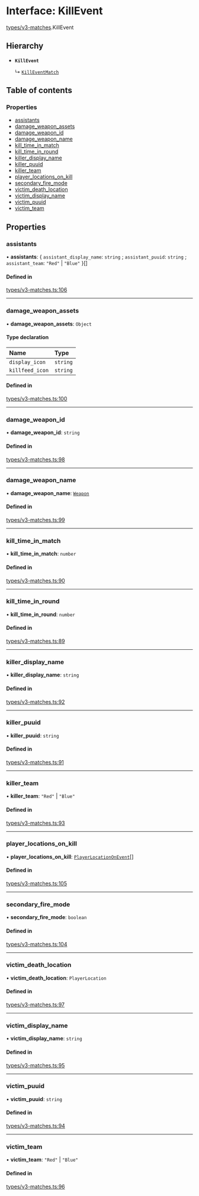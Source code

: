 # Interface: KillEvent

[types/v3-matches](../modules/types_v3_matches.md).KillEvent

## Hierarchy

- **`KillEvent`**

  ↳ [`KillEventMatch`](types_v3_matches.KillEventMatch.md)

## Table of contents

### Properties

- [assistants](types_v3_matches.KillEvent.md#assistants)
- [damage\_weapon\_assets](types_v3_matches.KillEvent.md#damage_weapon_assets)
- [damage\_weapon\_id](types_v3_matches.KillEvent.md#damage_weapon_id)
- [damage\_weapon\_name](types_v3_matches.KillEvent.md#damage_weapon_name)
- [kill\_time\_in\_match](types_v3_matches.KillEvent.md#kill_time_in_match)
- [kill\_time\_in\_round](types_v3_matches.KillEvent.md#kill_time_in_round)
- [killer\_display\_name](types_v3_matches.KillEvent.md#killer_display_name)
- [killer\_puuid](types_v3_matches.KillEvent.md#killer_puuid)
- [killer\_team](types_v3_matches.KillEvent.md#killer_team)
- [player\_locations\_on\_kill](types_v3_matches.KillEvent.md#player_locations_on_kill)
- [secondary\_fire\_mode](types_v3_matches.KillEvent.md#secondary_fire_mode)
- [victim\_death\_location](types_v3_matches.KillEvent.md#victim_death_location)
- [victim\_display\_name](types_v3_matches.KillEvent.md#victim_display_name)
- [victim\_puuid](types_v3_matches.KillEvent.md#victim_puuid)
- [victim\_team](types_v3_matches.KillEvent.md#victim_team)

## Properties

### assistants

• **assistants**: { `assistant_display_name`: `string` ; `assistant_puuid`: `string` ; `assistant_team`: ``"Red"`` \| ``"Blue"``  }[]

#### Defined in

[types/v3-matches.ts:106](https://github.com/jameslinimk/unofficial-valorant-api/blob/c148ced/package/src/types/v3-matches.ts#L106)

___

### damage\_weapon\_assets

• **damage\_weapon\_assets**: `Object`

#### Type declaration

| Name | Type |
| :------ | :------ |
| `display_icon` | `string` |
| `killfeed_icon` | `string` |

#### Defined in

[types/v3-matches.ts:100](https://github.com/jameslinimk/unofficial-valorant-api/blob/c148ced/package/src/types/v3-matches.ts#L100)

___

### damage\_weapon\_id

• **damage\_weapon\_id**: `string`

#### Defined in

[types/v3-matches.ts:98](https://github.com/jameslinimk/unofficial-valorant-api/blob/c148ced/package/src/types/v3-matches.ts#L98)

___

### damage\_weapon\_name

• **damage\_weapon\_name**: [`Weapon`](../modules/types_general.md#weapon)

#### Defined in

[types/v3-matches.ts:99](https://github.com/jameslinimk/unofficial-valorant-api/blob/c148ced/package/src/types/v3-matches.ts#L99)

___

### kill\_time\_in\_match

• **kill\_time\_in\_match**: `number`

#### Defined in

[types/v3-matches.ts:90](https://github.com/jameslinimk/unofficial-valorant-api/blob/c148ced/package/src/types/v3-matches.ts#L90)

___

### kill\_time\_in\_round

• **kill\_time\_in\_round**: `number`

#### Defined in

[types/v3-matches.ts:89](https://github.com/jameslinimk/unofficial-valorant-api/blob/c148ced/package/src/types/v3-matches.ts#L89)

___

### killer\_display\_name

• **killer\_display\_name**: `string`

#### Defined in

[types/v3-matches.ts:92](https://github.com/jameslinimk/unofficial-valorant-api/blob/c148ced/package/src/types/v3-matches.ts#L92)

___

### killer\_puuid

• **killer\_puuid**: `string`

#### Defined in

[types/v3-matches.ts:91](https://github.com/jameslinimk/unofficial-valorant-api/blob/c148ced/package/src/types/v3-matches.ts#L91)

___

### killer\_team

• **killer\_team**: ``"Red"`` \| ``"Blue"``

#### Defined in

[types/v3-matches.ts:93](https://github.com/jameslinimk/unofficial-valorant-api/blob/c148ced/package/src/types/v3-matches.ts#L93)

___

### player\_locations\_on\_kill

• **player\_locations\_on\_kill**: [`PlayerLocationOnEvent`](types_v3_matches.PlayerLocationOnEvent.md)[]

#### Defined in

[types/v3-matches.ts:105](https://github.com/jameslinimk/unofficial-valorant-api/blob/c148ced/package/src/types/v3-matches.ts#L105)

___

### secondary\_fire\_mode

• **secondary\_fire\_mode**: `boolean`

#### Defined in

[types/v3-matches.ts:104](https://github.com/jameslinimk/unofficial-valorant-api/blob/c148ced/package/src/types/v3-matches.ts#L104)

___

### victim\_death\_location

• **victim\_death\_location**: `PlayerLocation`

#### Defined in

[types/v3-matches.ts:97](https://github.com/jameslinimk/unofficial-valorant-api/blob/c148ced/package/src/types/v3-matches.ts#L97)

___

### victim\_display\_name

• **victim\_display\_name**: `string`

#### Defined in

[types/v3-matches.ts:95](https://github.com/jameslinimk/unofficial-valorant-api/blob/c148ced/package/src/types/v3-matches.ts#L95)

___

### victim\_puuid

• **victim\_puuid**: `string`

#### Defined in

[types/v3-matches.ts:94](https://github.com/jameslinimk/unofficial-valorant-api/blob/c148ced/package/src/types/v3-matches.ts#L94)

___

### victim\_team

• **victim\_team**: ``"Red"`` \| ``"Blue"``

#### Defined in

[types/v3-matches.ts:96](https://github.com/jameslinimk/unofficial-valorant-api/blob/c148ced/package/src/types/v3-matches.ts#L96)
